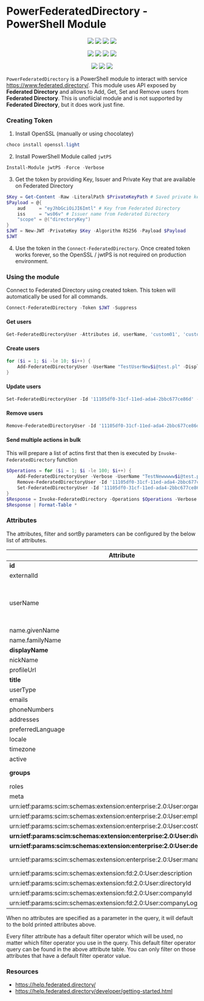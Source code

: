 ﻿# PowerFederatedDirectory - PowerShell Module

<p align="center">
  <a href="https://dev.azure.com/evotecpl/PowerFederatedDirectory/_build/results?buildId=latest"><img src="https://img.shields.io/azure-devops/build/evotecpl/39c74615-8f34-4af0-a835-68dc33f9214f/14?label=Azure%20Pipelines&style=flat-square"></a>
  <a href="https://www.powershellgallery.com/packages/PowerFederatedDirectory"><img src="https://img.shields.io/powershellgallery/v/PowerFederatedDirectory.svg?style=flat-square"></a>
  <a href="https://www.powershellgallery.com/packages/PowerFederatedDirectory"><img src="https://img.shields.io/powershellgallery/vpre/PowerFederatedDirectory.svg?label=powershell%20gallery%20preview&colorB=yellow&style=flat-square"></a>
  <a href="https://github.com/EvotecIT/PowerFederatedDirectory"><img src="https://img.shields.io/github/license/EvotecIT/PowerFederatedDirectory.svg?style=flat-square"></a>
</p>

<p align="center">
  <a href="https://www.powershellgallery.com/packages/PowerFederatedDirectory"><img src="https://img.shields.io/powershellgallery/p/PowerFederatedDirectory.svg?style=flat-square"></a>
  <a href="https://github.com/EvotecIT/PowerFederatedDirectory"><img src="https://img.shields.io/github/languages/top/evotecit/PowerFederatedDirectory.svg?style=flat-square"></a>
  <a href="https://github.com/EvotecIT/PowerFederatedDirectory"><img src="https://img.shields.io/github/languages/code-size/evotecit/PowerFederatedDirectory.svg?style=flat-square"></a>
  <a href="https://www.powershellgallery.com/packages/PowerFederatedDirectory"><img src="https://img.shields.io/powershellgallery/dt/PowerFederatedDirectory.svg?style=flat-square"></a>
</p>

<p align="center">
  <a href="https://twitter.com/PrzemyslawKlys"><img src="https://img.shields.io/twitter/follow/PrzemyslawKlys.svg?label=Twitter%20%40PrzemyslawKlys&style=flat-square&logo=twitter"></a>
  <a href="https://evotec.xyz/hub"><img src="https://img.shields.io/badge/Blog-evotec.xyz-2A6496.svg?style=flat-square"></a>
  <a href="https://www.linkedin.com/in/pklys"><img src="https://img.shields.io/badge/LinkedIn-pklys-0077B5.svg?logo=LinkedIn&style=flat-square"></a>
</p>

`PowerFederatedDirectory` is a PowerShell module to interact with service https://www.federated.directory/. This module uses API exposed by **Federated Directory** and allows to Add, Get, Set and Remove users from **Federated Directory**.
This is unofiicial module and is not supported by **Federated Directory**, but it does work just fine.

### Creating Token

1. Install OpenSSL (manually or using chocolatey)

```powershell
choco install openssl.light
```


2. Install PowerShell Module called `jwtPS`

```powershell
Install-Module jwtPS -Force -Verbose
```

3. Get the token by providing Key, Issuer and Private Key that are available on Federated Directory

```powershell
$Key = Get-Content -Raw -LiteralPath $PrivateKeyPath # Saved private key from Federated Directory
$Payload = @{
    aud     = "eyJhbGciOiJI6Imtl" # Key from Federated Directory
    iss     = "ws06v" # Issuer name from Federated Directory
    "scope" = @("directoryKey")
}
$JWT = New-JWT -PrivateKey $Key -Algorithm RS256 -Payload $Payload
$JWT
```

4. Use the token in the `Connect-FederatedDirectory`. Once created token works forever, so the OpenSSL / jwtPS is not required on production environment.

### Using the module

Connect to Federated Directory using created token. This token will automatically be used for all commands.

```powershell
Connect-FederatedDirectory -Token $JWT -Suppress
```

#### Get users

```powershell
Get-FederatedDirectoryUser -Attributes id, userName, 'custom01', 'custom02', 'employeeNumber' -Verbose | Format-Table *
```

#### Create users

```powershell
for ($i = 1; $i -le 10; $i++) {
    Add-FederatedDirectoryUser -UserName "TestUserNew$i@test.pl" -DisplayName "TestUserNew$i" -Suppress
}
```

#### Update users

```powershell
Set-FederatedDirectoryUser -Id '11105df0-31cf-11ed-ada4-2bbc677ce86d' -DisplayName 'New name' -FamilyName 'New namme' -EmailAddressHome 'test@evo.pl' -PhoneNumberHome '50246000' -Verbose -Custom01 'test123' -Action Update
```

#### Remove users

```powershell
Remove-FederatedDirectoryUser -Id '11105df0-31cf-11ed-ada4-2bbc677ce86d' -Verbose
```

#### Send multiple actions in bulk

This will prepare a list of actins first that then is executed by `Invoke-FederatedDirectory` function

```powershell
$Operations = for ($i = 1; $i -le 100; $i++) {
    Add-FederatedDirectoryUser -Verbose -UserName "TestNewwwww$i@test.pl" -DisplayName "TestUserNew$i" -ManagerDisplayName 'TestUser' -FamilyName 'Kłys' -GivenName 'Przemysłąw' -BulkProcessing
    Remove-FederatedDirectoryUser -Id '11105df0-31cf-11ed-ada4-2bbc677ce86d' -Verbose -BulkProcessing
    Set-FederatedDirectoryUser -Id '11105df0-31cf-11ed-ada4-2bbc677ce86d' -DisplayName 'New name' -FamilyName 'New namme' -EmailAddressHome 'test@evo.pl' -PhoneNumberHome '50246000' -Verbose -Custom01 'test123' -Action Update -BulkProcessing
}
$Response = Invoke-FederatedDirectory -Operations $Operations -Verbose -WhatIf
$Response | Format-Table *
```

### Attributes

The attributes, filter and sortBy parameters can be configured by the below list of attributes.

| Attribute                                                                 | Filter operator         |
| ------------------------------------------------------------------------- | ----------------------- |
| **id**                                                                    | eq                      |
| externalId                                                                | eq                      |
|                                                                           | co (admin only)         |
| userName                                                                  | eq                      |
|                                                                           | co (admin only)         |
| name.givenName                                                            |                         |
| name.familyName                                                           |                         |
| **displayName**                                                           | co                      |
| nickName                                                                  |                         |
| profileUrl                                                                |                         |
| **title**                                                                 | co                      |
| userType                                                                  |                         |
| emails                                                                    |                         |
| phoneNumbers                                                              |                         |
| addresses                                                                 |                         |
| preferredLanguage                                                         |                         |
| locale                                                                    |                         |
| timezone                                                                  |                         |
| active                                                                    |                         |
| **groups**                                                                | eq (group members only) |
| roles                                                                     |                         |
| meta                                                                      |                         |
| urn:ietf:params:scim:schemas:extension:enterprise:2.0:User:organization   |                         |
| urn:ietf:params:scim:schemas:extension:enterprise:2.0:User:employeeNumber |                         |
| urn:ietf:params:scim:schemas:extension:enterprise:2.0:User:costCenter     |                         |
| **urn:ietf:params:scim:schemas:extension:enterprise:2.0:User:division**   | co                      |
| **urn:ietf:params:scim:schemas:extension:enterprise:2.0:User:department** | co                      |
| urn:ietf:params:scim:schemas:extension:enterprise:2.0:User:manager        | eq (use manager.value)  |
| urn:ietf:params:scim:schemas:extension:fd:2.0:User:description            |                         |
| urn:ietf:params:scim:schemas:extension:fd:2.0:User:directoryId            | eq                      |
| urn:ietf:params:scim:schemas:extension:fd:2.0:User:companyId              | eq                      |
| urn:ietf:params:scim:schemas:extension:fd:2.0:User:companyLogos           |

When no attributes are specified as a parameter in the query, it will default to the bold printed attributes above.

Every filter attribute has a default filter operator which will be used, no matter which filter operator you use in the query. This default filter operator query can be found in the above attribute table. You can only filter on those attributes that have a default filter operator value.

### Resources

- https://help.federated.directory/
- https://help.federated.directory/developer/getting-started.html
